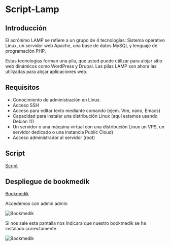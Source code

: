 # Script-Lamp
## Introducción
El acrónimo LAMP se refiere a un grupo de 4 tecnologías: Sistema operativo Linux, un servidor web Apache, una base de datos MySQL y lenguaje de programación PHP.

Estas tecnologías forman una pila, que usted puede utilizar para alojar sitio web dinámicos como WordPress y Drupal. Las pilas LAMP son ahora las utilizadas para alojar aplicaciones web.

## Requisitos

+ Conocimiento de administración en Linux.
+ Acceso SSH
+ Acceso para editar texto mediante comando (ejem. Vim, nano, Emacs)
+ Capacidad para instalar una distribución Linux (aquí estamos usando Debian 11)
+ Un servidor o una máquina virtual con una distribución Linux un VPS, un servidor dedicado o una instancia Public Cloud)
+ Acceso administrador al servidor (root)

## Script

[Script](https://github.com/victorsanmar/script-lamp/blob/main/lamp2.sh) 

## Despliegue de bookmedik

[Bookmedik](https://github.com/evilnapsis/bookmedik)

Accedemos con admin admin

![Bookmedik](https://github.com/victorsanmar/script-lamp/blob/main/imagenes/bk11.PNG)

Si nos sale esta pantalla nos indicara que nuestro bookmedik se ha instalado correctamente

![Bookmedik](https://github.com/victorsanmar/script-lamp/blob/main/imagenes/bk1.PNG)
